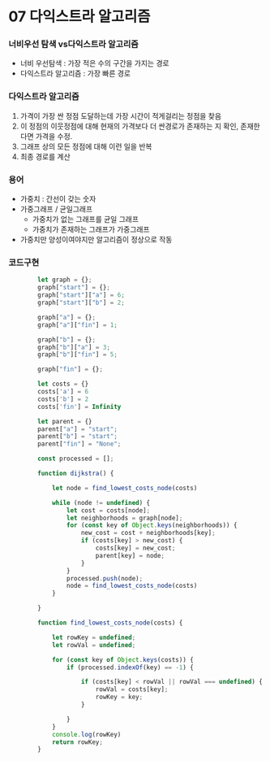 # 07 다익스트라 알고리즘

### 너비우선 탐색 vs다익스트라 알고리즘

- 너비 우선탐색  : 가장 적은 수의 구간을 가지는 경로
- 다익스트라 알고리즘  : 가장 빠른 경로

### 다익스트라 알고리즘

1. 가격이 가장 싼 정점 도달하는데 가장 시간이 적게걸리는 정점을 찾음
2. 이 정점의 이웃정점에 대해 현재의 가격보다 더 싼경로가 존재하는 지 확인, 존재한다면 가격을 수정.
3. 그래프 상의 모든 정점에 대해 이런 일을 반복
4. 최종 경로를 계산

### 용어

- 가중치 : 간선이 갖는 숫자
- 가중그래프 / 균일그래프
    - 가중치가 없는 그래프를 균일 그래프
    - 가중치가 존재하는 그래프가 가중그래프
- 가중치만 양성이여야지만 알고리즘이 정상으로 작동

### 코드구현

```jsx
        let graph = {};
        graph["start"] = {};
        graph["start"]["a"] = 6;
        graph["start"]["b"] = 2;

        graph["a"] = {};
        graph["a"]["fin"] = 1;

        graph["b"] = {};
        graph["b"]["a"] = 3;
        graph["b"]["fin"] = 5;

        graph["fin"] = {};

        let costs = {}
        costs['a'] = 6
        costs['b'] = 2
        costs['fin'] = Infinity

        let parent = {}
        parent["a"] = "start";
        parent["b"] = "start";
        parent["fin"] = "None";

        const processed = [];

        function dijkstra() {

            let node = find_lowest_costs_node(costs)

            while (node != undefined) {
                let cost = costs[node];
                let neighborhoods = graph[node];
                for (const key of Object.keys(neighborhoods)) {
                    new_cost = cost + neighborhoods[key];
                    if (costs[key] > new_cost) {
                        costs[key] = new_cost;
                        parent[key] = node;
                    }
                }
                processed.push(node);
                node = find_lowest_costs_node(costs)
            }

        }

        function find_lowest_costs_node(costs) {

            let rowKey = undefined;
            let rowVal = undefined;

            for (const key of Object.keys(costs)) {
                if (processed.indexOf(key) == -1) {

                    if (costs[key] < rowVal || rowVal === undefined) {
                        rowVal = costs[key];
                        rowKey = key;
                    }

                }
            }
            console.log(rowKey)
            return rowKey;
        }

```